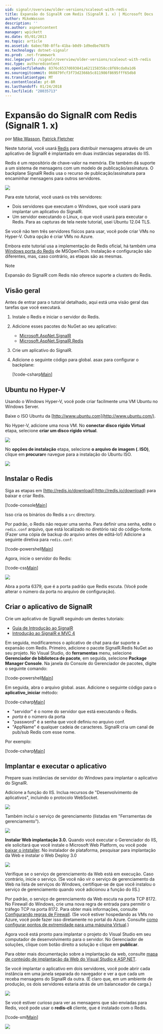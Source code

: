 ```yaml
---
uid: signalr/overview/older-versions/scaleout-with-redis
title: Expansão do SignalR com Redis (SignalR 1. x) | Microsoft Docs
author: MikeWasson
description: ''
ms.author: aspnetcontent
manager: wpickett
ms.date: 05/01/2013
ms.topic: article
ms.assetid: 6abecf80-8ffa-41ba-b0d9-1d9edbe7687b
ms.technology: dotnet-signalr
ms.prod: .net-framework
msc.legacyurl: /signalr/overview/older-versions/scaleout-with-redis
msc.type: authoredcontent
ms.openlocfilehash: 8376c6537d693841a621158358cc8f69cda0a1d6
ms.sourcegitcommit: 060879fcf3f73d2366b5c811986f8695fff65db8
ms.translationtype: MT
ms.contentlocale: pt-BR
ms.lasthandoff: 01/24/2018
ms.locfileid: "28035713"
---
```

<a name="signalr-scaleout-with-redis-signalr-1x"></a>Expansão do SignalR com Redis (SignalR 1. x)
====================
por [Mike Wasson](https://github.com/MikeWasson), [Patrick Fletcher](https://github.com/pfletcher)

Neste tutorial, você usará [Redis](http://redis.io/) para distribuir mensagens através de um aplicativo de SignalR é implantado em duas instâncias separadas do IIS.

Redis é um repositório de chave-valor na memória. Ele também dá suporte a um sistema de mensagens com um modelo de publicação/assinatura. O backplane SignalR Redis usa o recurso de publicação/assinatura para encaminhar mensagens para outros servidores.

![](scaleout-with-redis/_static/image1.png)

Para este tutorial, você usará os três servidores:

- Dois servidores que executam o Windows, que você usará para implantar um aplicativo do SignalR.
- Um servidor executando o Linux, o que você usará para executar o Redis. Para as capturas de tela neste tutorial, usei Ubuntu 12.04 TLS.

Se você não tem três servidores físicos para usar, você pode criar VMs no Hyper-V. Outra opção é criar VMs no Azure.

Embora este tutorial usa a implementação de Redis oficial, há também uma [Windows porta do Redis](https://github.com/MSOpenTech/redis) de MSOpenTech. Instalação e configuração são diferentes, mas, caso contrário, as etapas são as mesmas.

> [!NOTE] 
> 
> Expansão do SignalR com Redis não oferece suporte a clusters do Redis.


## <a name="overview"></a>Visão geral

Antes de entrar para o tutorial detalhado, aqui está uma visão geral das tarefas que você executará.

1. Instale o Redis e iniciar o servidor do Redis.
2. Adicione esses pacotes do NuGet ao seu aplicativo: 

    - [Microsoft.AspNet.SignalR](http://nuget.org/packages/Microsoft.AspNet.SignalR)
    - [Microsoft.AspNet.SignalR.Redis](http://nuget.org/packages/Microsoft.AspNet.SignalR.Redis)
3. Crie um aplicativo do SignalR.
4. Adicione o seguinte código para global. asax para configurar o backplane: 

    [!code-csharp[Main](scaleout-with-redis/samples/sample1.cs)]

## <a name="ubuntu-on-hyper-v"></a>Ubuntu no Hyper-V

Usando o Windows Hyper-V, você pode criar facilmente uma VM Ubuntu no Windows Server.

Baixe o ISO Ubuntu da [http://www.ubuntu.com](http://www.ubuntu.com/).

No Hyper-V, adicione uma nova VM. No **conectar disco rígido Virtual** etapa, selecione **criar um disco rígido virtual**.

![](scaleout-with-redis/_static/image2.png)

No **opções de instalação** etapa, selecione **o arquivo de imagem (. ISO)**, clique em **procurar**e navegue para a instalação do Ubuntu ISO.

![](scaleout-with-redis/_static/image3.png)

## <a name="install-redis"></a>Instalar o Redis

Siga as etapas em [http://redis.io/download](http://redis.io/download) para baixar e criar Redis.

[!code-console[Main](scaleout-with-redis/samples/sample2.cmd)]

Isso cria os binários do Redis a `src` directory.

Por padrão, o Redis não requer uma senha. Para definir uma senha, edite o `redis.conf` arquivo, que está localizado no diretório raiz do código-fonte. (Fazer uma cópia de backup do arquivo antes de editá-lo!) Adicione a seguinte diretiva para `redis.conf`:

[!code-powershell[Main](scaleout-with-redis/samples/sample3.ps1)]

Agora, inicie o servidor do Redis:

[!code-css[Main](scaleout-with-redis/samples/sample4.css)]

![](scaleout-with-redis/_static/image4.png)

Abra a porta 6379, que é a porta padrão que Redis escuta. (Você pode alterar o número da porta no arquivo de configuração).

## <a name="create-the-signalr-application"></a>Criar o aplicativo de SignalR

Crie um aplicativo de SignalR seguindo um destes tutoriais:

- [Guia de Introdução ao SignalR](../getting-started/tutorial-getting-started-with-signalr.md)
- [Introdução ao SignalR e MVC 4](tutorial-getting-started-with-signalr-and-mvc-4.md)

Em seguida, modificaremos o aplicativo de chat para dar suporte a expansão com Redis. Primeiro, adicione o pacote SignalR.Redis NuGet ao seu projeto. No Visual Studio, do **ferramentas** menu, selecione **Gerenciador de biblioteca de pacote**, em seguida, selecione **Package Manager Console**. Na janela do Console do Gerenciador de pacotes, digite o seguinte comando:

[!code-powershell[Main](scaleout-with-redis/samples/sample5.ps1)]

Em seguida, abra o arquivo global. asax. Adicione o seguinte código para o **aplicativo\_iniciar** método:

[!code-csharp[Main](scaleout-with-redis/samples/sample6.cs)]

- "servidor" é o nome do servidor que está executando o Redis.
- *porta* é o número da porta
- "password" é a senha que você definiu no arquivo conf.
- "AppName" é qualquer cadeia de caracteres. SignalR cria um canal de pub/sub Redis com esse nome.

Por exemplo:

[!code-csharp[Main](scaleout-with-redis/samples/sample7.cs)]

## <a name="deploy-and-run-the-application"></a>Implantar e executar o aplicativo

Prepare suas instâncias de servidor do Windows para implantar o aplicativo do SignalR.

Adicione a função do IIS. Inclua recursos de "Desenvolvimento de aplicativos", incluindo o protocolo WebSocket.

![](scaleout-with-redis/_static/image5.png)

Também inclui o serviço de gerenciamento (listadas em "Ferramentas de gerenciamento").

![](scaleout-with-redis/_static/image6.png)

**Instalar Web implantação 3.0.** Quando você executar o Gerenciador do IIS, ele solicitará que você instale o Microsoft Web Platform, ou você pode [baixar o intstaller](https://go.microsoft.com/fwlink/?LinkId=255386). No instalador de plataforma, pesquisar para implantação da Web e instalar o Web Deploy 3.0

![](scaleout-with-redis/_static/image7.png)

Verifique se o serviço de gerenciamento da Web está em execução. Caso contrário, inicie o serviço. (Se você não vir o serviço de gerenciamento da Web na lista de serviços do Windows, certifique-se de que você instalou o serviço de gerenciamento quando você adicionou a função do IIS.)

Por padrão, o serviço de gerenciamento da Web escuta na porta TCP 8172. No Firewall do Windows, crie uma nova regra de entrada para permitir o tráfego TCP na porta 8172. Para obter mais informações, consulte [Configurando regras de Firewall](https://technet.microsoft.com/library/dd448559(WS.10).aspx). (Se você estiver hospedando as VMs no Azure, você pode fazer isso diretamente no portal do Azure. Consulte [como configurar pontos de extremidade para uma máquina Virtual](https://azure.microsoft.com/documentation/articles/virtual-machines-set-up-endpoints/).)

Agora você está pronto para implantar o projeto do Visual Studio em seu computador de desenvolvimento para o servidor. No Gerenciador de soluções, clique com botão direito a solução e clique em **publicar**.

Para obter mais documentação sobre a implantação da web, consulte [mapa de conteúdo de implantação da Web do Visual Studio e ASP.NET](../../../whitepapers/aspnet-web-deployment-content-map.md).

Se você implantar o aplicativo em dois servidores, você pode abrir cada instância em uma janela separada do navegador e ver a que cada um receba mensagens do SignalR da outra. (É claro que, em um ambiente de produção, os dois servidores estaria atrás de um balanceador de carga.)

![](scaleout-with-redis/_static/image8.png)

Se você estiver curioso para ver as mensagens que são enviadas para Redis, você pode usar o **redis-cli** cliente, que é instalado com o Redis.

[!code-xml[Main](scaleout-with-redis/samples/sample8.xml)]

![](scaleout-with-redis/_static/image9.png)
